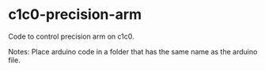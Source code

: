 # c1c0-precision-arm
Code to control precision arm on c1c0.

Notes: 
Place arduino code in a folder that has the same name as the arduino file.

